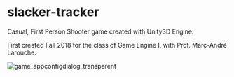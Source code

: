 # slacker-tracker
Casual, First Person Shooter game created with Unity3D Engine. 

First created Fall 2018 for the class of Game Engine I, with Prof. Marc-André Larouche.

![game_appconfigdialog_transparent](https://user-images.githubusercontent.com/42902906/52214263-3a804600-285f-11e9-8735-75615aa6a165.png)
